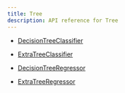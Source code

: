 ```yaml
---
title: Tree
description: API reference for Tree
---
```


- [DecisionTreeClassifier](decisionTreeClassifier.md)

- [ExtraTreeClassifier](extraTreeClassifier.md)

- [DecisionTreeRegressor](decisionTreeRegressor.md)
- [ExtraTreeRegressor](extraTreeRegressor.md)
